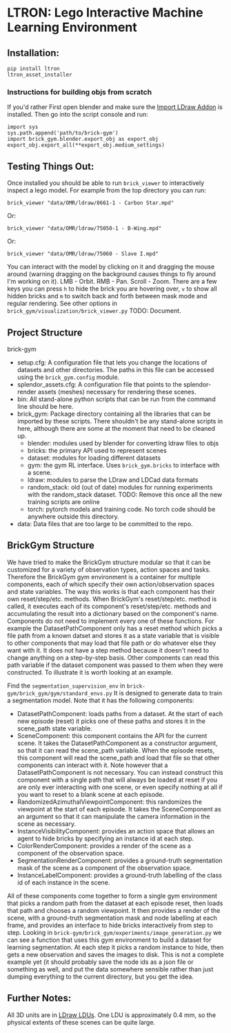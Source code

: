 # LTRON: Lego Interactive Machine Learning Environment

## Installation:
```
pip install ltron
ltron_asset_installer
```

### Instructions for building objs from scratch
If you'd rather First open blender and make sure the [Import LDraw Addon](https://github.com/TobyLobster/ImportLDraw) is installed.  Then go into the script console and run:
```
import sys
sys.path.append('path/to/brick-gym')
import brick_gym.blender.export_obj as export_obj
export_obj.export_all(**export_obj.medium_settings)
```

## Testing Things Out:
Once installed you should be able to run `brick_viewer` to interactively inspect a lego model.  For example from the top directory you can run:

`brick_viewer "data/OMR/ldraw/8661-1 - Carbon Star.mpd"`

Or:

`brick_viewer "data/OMR/ldraw/75050-1 - B-Wing.mpd"`

Or:

`brick_viewer "data/OMR/ldraw/75060 - Slave I.mpd"`

You can interact with the model by clicking on it and dragging the mouse around (warning dragging on the background causes things to fly around I'm working on it).  LMB - Orbit.  RMB - Pan.  Scroll - Zoom.  There are a few keys you can press `h` to hide the brick you are hovering over, `v` to show all hidden bricks and `m` to switch back and forth between mask mode and regular rendering.  See other options in `brick_gym/visualization/brick_viewer.py` TODO: Document.

## Project Structure
brick-gym
- setup.cfg: A configuration file that lets you change the locations of datasets and other directories.  The paths in this file can be accessed using the `brick_gym.config` module.
- splendor_assets.cfg: A configuration file that points to the splendor-render assets (meshes) necessary for rendering these scenes.
- bin: All stand-alone python scripts that can be run from the command line should be here.
- brick_gym: Package directory containing all the libraries that can be imported by these scripts.  There shouldn't be any stand-alone scripts in here, although there are some at the moment that need to be cleaned up.
  - blender: modules used by blender for converting ldraw files to objs
  - bricks: the primary API used to represent scenes
  - dataset: modules for loading different datasets
  - gym: the gym RL interface.  Uses `brick_gym.bricks` to interface with a scene.
  - ldraw: modules to parse the LDraw and LDCad data formats
  - random_stack: old (out of date) modules for running experiments with the random_stack dataset.  TODO: Remove this once all the new training scripts are online
  - torch: pytorch models and training code.  No torch code should be anywhere outside this directory.
- data: Data files that are too large to be committed to the repo.

## BrickGym Structure
We have tried to make the BrickGym structure modular so that it can be customized for a variety of observation types, action spaces and tasks.  Therefore the BrickGym gym environment is a container for multiple components, each of which specify their own action/observation spaces and state variables.  The way this works is that each component has their own reset/step/etc. methods.  When BrickGym's reset/step/etc. method is called, it executes each of its component's reset/step/etc. methods and accumulating the result into a dictionary based on the component's name.  Components do not need to implement every one of these functions.  For example the DatasetPathComponent only has a reset method which picks a file path from a known datset and stores it as a state variable that is visible to other components that may load that file path or do whatever else they want with it.  It does not have a step method because it doesn't need to change anything on a step-by-step basis.  Other components can read this path variable if the dataset component was passed to them when they were constructed.  To illustrate it is worth looking at an example.

Find the `segmentation_supervision_env` in `brick-gym/brick_gym/gym/standard_envs.py`  It is designed to generate data to train a segmentation model.  Note that it has the following components:
- DatasetPathComponent: loads paths from a dataset.  At the start of each new episode (reset) it picks one of these paths and stores it in the scene_path state variable.
- SceneComponent: this component contains the API for the current scene.  It takes the DatasetPathComponent as a constructor argument, so that it can read the scene_path variable.  When the episode resets, this component will read the scene_path and load that file so that other components can interact with it.  Note however that a DatasetPathComponent is not necessary.  You can instead construct this component with a single path that will always be loaded at reset if you are only ever interacting with one scene, or even specify nothing at all if you want to reset to a blank scene at each episode.
- RandomizedAzimuthalViewpointComponent: this randomizes the viewpoint at the start of each episode.  It takes the SceneComponent as an argument so that it can manipulate the camera information in the scene as necessary.
- InstanceVisibilityComponent: provides an action space that allows an agent to hide bricks by specifying an instance id at each step.
- ColorRenderComponent: provides a render of the scene as a component of the observation space.
- SegmentationRenderComponent: provides a ground-truth segmentation mask of the scene as a component of the observation space.
- InstanceLabelComponent: provides a ground-truth labelling of the class id of each instance in the scene.

All of these components come together to form a single gym environment that picks a random path from the dataset at each episode reset, then loads that path and chooses a random viewpoint.  It then provides a render of the scene, with a ground-truth segmentation mask and node labelling at each frame, and provides an interface to hide bricks interactively from step to step.  Looking in `brick-gym/brick_gym/experiments/image_generation.py` we can see a function that uses this gym environment to build a dataset for learning segmentation.  At each step it picks a random instance to hide, then gets a new observation and saves the images to disk.  This is not a complete example yet (it should probably save the node ids as a json file or something as well, and put the data somewhere sensible rather than just dumping everything to the current directory, but you get the idea.

## Further Notes:
All 3D units are in [LDraw LDUs](http://www.ldraw.org/article/218.html).  One LDU is approximately 0.4 mm, so the physical extents of these scenes can be quite large.
